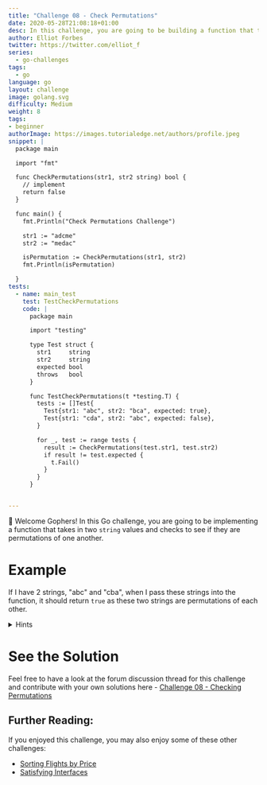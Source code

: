 ```yaml
---
title: "Challenge 08 - Check Permutations"
date: 2020-05-28T21:08:18+01:00
desc: In this challenge, you are going to be building a function that takes in two string values and checks to see if they are permutations of each other!
author: Elliot Forbes
twitter: https://twitter.com/elliot_f
series:
  - go-challenges
tags:
  - go
language: go
layout: challenge
image: golang.svg
difficulty: Medium
weight: 8
tags:
- beginner
authorImage: https://images.tutorialedge.net/authors/profile.jpeg
snippet: |
  package main

  import "fmt"

  func CheckPermutations(str1, str2 string) bool {
    // implement
    return false
  }

  func main() {
    fmt.Println("Check Permutations Challenge")

    str1 := "adcme"
    str2 := "medac"

    isPermutation := CheckPermutations(str1, str2)
    fmt.Println(isPermutation)

  }
tests:
  - name: main_test
    test: TestCheckPermutations
    code: |
      package main

      import "testing"

      type Test struct {
        str1     string
        str2     string
        expected bool
        throws   bool
      }

      func TestCheckPermutations(t *testing.T) {
        tests := []Test{
          Test{str1: "abc", str2: "bca", expected: true},
          Test{str1: "cda", str2: "abc", expected: false},
        }

        for _, test := range tests {
          result := CheckPermutations(test.str1, test.str2)
          if result != test.expected {
            t.Fail()
          }
        }
      }


---
```


👋 Welcome Gophers! In this Go challenge, you are going to be implementing a function that takes in two `string` values and checks to see if they are permutations of one another.

# Example

If I have 2 strings, "abc" and "cba", when I pass these strings into the function, it should return `true` as these two strings are permutations of each other. 


<details><summary>Hints</summary>

> You can iterate through all the characters in a string using the `range` keyword in a for loop

```go
// prints out the position and the rune
for pos, char := range str1 {
  fmt.Printf("%d: %c\n", pos, char)
}
```

Start off by building up a map of these `rune` values to the number of occurrences in one for loop and then work from there.

</details>

<Quiz question="How can we optimize this function so that it is not performing unnecessary calculations?" answer="We can implement all of the above checks to ensure that the function only does what it has to before returning the correct answer" correct="C" A="We can check the length of each string at the start of the function and return false if they differ" B="We can use maps to efficiently lookup perviously encountered characters" C="All of the Above" />

# See the Solution

Feel free to have a look at the forum discussion thread for this challenge and contribute with your own solutions here - [Challenge 08 - Checking Permutations](https://discuss.tutorialedge.net/t/challenge-08-checking-permutations/25/2) 

## Further Reading:

If you enjoyed this challenge, you may also enjoy some of these other challenges:

* [Sorting Flights by Price](/challenges/go/sort-by-price/)
* [Satisfying Interfaces](/challenges/go/interfaces/)